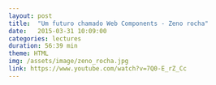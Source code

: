 ```yaml
---
layout: post
title:  "Um futuro chamado Web Components - Zeno rocha"
date:   2015-03-31 10:09:00
categories: lectures
duration: 56:39 min
theme: HTML
img: /assets/image/zeno_rocha.jpg
link: https://www.youtube.com/watch?v=7Q0-E_rZ_Cc
---
```


